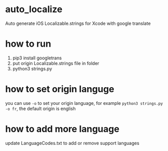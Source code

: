 # auto_localize
Auto generate iOS Localizable.strings for Xcode with google translate

# how to run
1. pip3 install googletrans
2. put origin Localizable.strings file in folder
3. python3 strings.py

# how to set origin languge
you can use `-o` to set your origin language,
for example `python3 strings.py -o fr`,
the default origin is english

# how to add more language
update LanguageCodes.txt to add or remove support languages
